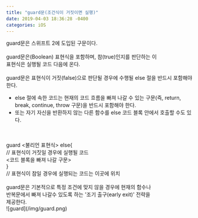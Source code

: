 ```yaml
---
title: "guard문(조건식이 거짓이면 실행)"
date: 2019-04-03 18:36:28 -0400
categories: iOS
---
```

guard문은 스위프트 2에 도입된 구문이다.
<br>
<br>
guard문은(Boolean) 표현식을 포함하며, 참(true)인지를 판단하는 이
<br>
표현식은 실행될 코드 다음에 온다.
<br>
<br>
guard문은 표현식이 거짓(false)으로 판단될 경우에 수행될 else 절을 반드시 포함해야 한다.
<br>
- else 절에 속한 코드는 현재의 코드 흐름을 빠져 나갈 수 있는 구문(즉, return, break, continue, throw 구문)을 반드시 포함해야 한다.
- 또는 자기 자신을 반환하지 않는 다른 함수를 else 코드 블록 안에서 호출할 수도 있다.
<br>
<br>
guard <불리언 표현식> else{
<br>
// 표현식이 거짓일 경우에 실행될 코드
<br>
<코드 블록을 빠져 나갈 구문>
<br>
}
<br>
// 표현식이 참일 경우에 실행되는 코드는 이곳에 위치
<br>
<br>
guard문은 기본적으로 특정 조건에 맞지 않을 경우에 현재의 함수나
<br>
반복문에서 빠져 나갈수 있도록 하는 '조기 출구(early exit)' 전략을
<br>
제공한다.
<br>
![guard](/img/guard.png)
